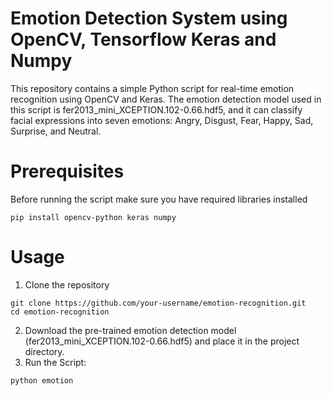 # Emotion Detection System using OpenCV, Tensorflow Keras and Numpy

This repository contains a simple Python script for real-time emotion recognition using OpenCV and Keras. The emotion detection model used in this script is fer2013_mini_XCEPTION.102-0.66.hdf5, and it can classify facial expressions into seven emotions: Angry, Disgust, Fear, Happy, Sad, Surprise, and Neutral.

# Prerequisites
Before running the script make sure you have required libraries installed

```console
pip install opencv-python keras numpy
```

# Usage
1. Clone the repository
```console
git clone https://github.com/your-username/emotion-recognition.git
cd emotion-recognition
```
2. Download the pre-trained emotion detection model (fer2013_mini_XCEPTION.102-0.66.hdf5) and place it in the project directory.
3. Run the Script:
```console
python emotion



